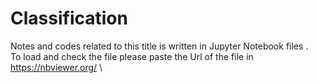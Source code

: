 # Classification
Notes and codes related to this title is written in Jupyter Notebook files .\
To load and check the file please paste the Url of the file in https://nbviewer.org/ \

